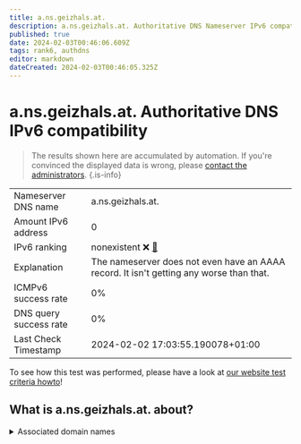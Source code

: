 ```yaml
---
title: a.ns.geizhals.at.
description: a.ns.geizhals.at. Authoritative DNS Nameserver IPv6 compatibility
published: true
date: 2024-02-03T00:46:06.609Z
tags: rank6, authdns
editor: markdown
dateCreated: 2024-02-03T00:46:05.325Z
---
```


# a.ns.geizhals.at. Authoritative DNS IPv6 compatibility

> The results shown here are accumulated by automation. If you're convinced the displayed data is wrong, please [contact the administrators](/howto/chat). 
{.is-info}




|   |   |
| - | - |
| Nameserver DNS name | a.ns.geizhals.at.
| Amount IPv6 address | 0
| IPv6 ranking | nonexistent :x: [🔗](/howto/ranking) |
| Explanation | The nameserver does not even have an AAAA record. It isn't getting any worse than that. |
| ICMPv6 success rate | 0%|
| DNS query success rate | 0% |
| Last Check Timestamp | 2024-02-02 17:03:55.190078+01:00 |

To see how this test was performed, please have a look at [our website test criteria howto](/howto/testcriteria/authdns)!


## What is a.ns.geizhals.at. about?






<details>
<summary>Associated domain names</summary>

geizhals.de

</details>
